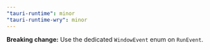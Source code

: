 ```yaml
---
"tauri-runtime": minor
"tauri-runtime-wry": minor
---
```


**Breaking change:** Use the dedicated `WindowEvent` enum on `RunEvent`.
